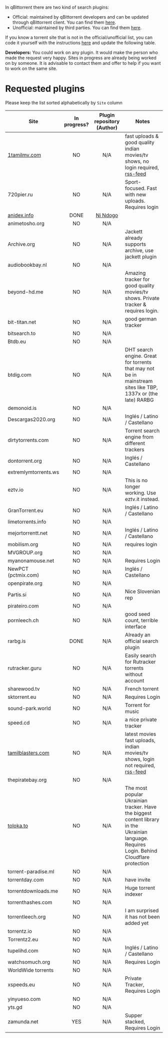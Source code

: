 In qBittorrent there are two kind of search plugins:
* Official: maintained by qBittorrent developers and can be updated through qBittorrent client. You can find them [here](https://github.com/qbittorrent/search-plugins/tree/master/nova3/engines).
* Unofficial: maintained by third parties. You can find them [here](https://github.com/qbittorrent/search-plugins/wiki/Unofficial-search-plugins).

If you know a torrent site that is not in the official/unofficial list, you can code it yourself with the instructions [here](https://github.com/qbittorrent/search-plugins/wiki/How-to-write-a-search-plugin) and update the following table.

**Developers:** You could work on any plugin. It would make the person who made the request very happy. Sites in progress are already being worked on by someone. It is advisable to contact them and offer to help if you want to work on the same site.

# Requested plugins

Please keep the list sorted alphabetically by `Site` column

|         Site         |  In progress? | Plugin repository (Author)  |             Notes              |  
| -------------------- | :-----------: | :-------------------------: | ------------------------------ |
| [1tamilmv.com](https://1tamilmv.com) | NO | N/A | fast uploads & good quality indian movies/tv shows, no login required, [rss-feed](https://1tamilmv.com/index.php?/discover/all.xml/) |
| 720pier.ru | NO | N/A | Sport-focused. Fast with new uploads. Requires login |
| [anidex.info](https://github.com/nindogo/qbtSearchScripts/raw/master/anidex.py) | DONE | [Ni Ndogo](https://github.com/nindogo) | |
| animetosho.org | NO | N/A | |
| Archive.org | NO | N/A | Jackett already supports archive, use jackett plugin |
| audiobookbay.nl | NO | N/A | |
| beyond-hd.me | NO | N/A | Amazing tracker for good quality movies/tv shows. Private tracker & requires login. |
| bit-titan.net | NO | N/A | good german tracker |
| bitsearch.to | NO | N/A | |
| Btdb.eu | NO | N/A | |
| btdig.com | NO | N/A | DHT search engine. Great for torrents that may not be in mainstream sites like TBP, 1337x or (the late) RARBG |
| demonoid.is | NO | N/A | |
| Descargas2020.org | NO | N/A | Inglés / Latino / Castellano |
| dirtytorrents.com | NO | N/A | Torrent search engine from different trackers |
| dontorrent.org | NO | N/A | Inglés / Castellano |
| extremlymtorrents.ws | NO | N/A | |
| eztv.io | NO | N/A | This is no longer working. Use eztv.it instead. |
| GranTorrent.eu | NO | N/A | Inglés / Latino / Castellano |
| limetorrents.info | NO | N/A | |
| mejortorrentt.net | NO | N/A | Inglés / Latino / Castellano |
| mobilism.org | NO | N/A | requires login |
| MVGROUP.org | NO | N/A | |
| myanonamouse.net | NO | N/A | Requires Login |
| NewPCT (pctmix.com) | NO | N/A | Inglés / Castellano |
| openpirate.org | NO | N/A | |
| Partis.si | NO | N/A | Nice Slovenian rep |
| pirateiro.com | NO | N/A | |
| pornleech.ch | NO | N/A | good seed count, terrible interface |
| rarbg.is | DONE | N/A | Already an official search plugin |
| rutracker.guru | NO | N/A | Easily search for Rutracker torrents without account |
| sharewood.tv | NO | N/A | French torrent |
| sktorrent.eu | NO | N/A | Requires Login |
| sound-park.world | NO | N/A | Torrent for music |
| speed.cd | NO | N/A | a nice private tracker |
| [tamilblasters.com](https://tamilblasters.com) | NO | N/A | latest movies fast uploads, indian movies/tv shows, login not required, [rss-feed](https://tamilblasters.com/index.php?/discover/all.xml/) |
| thepiratebay.org | NO | N/A | |
| [toloka.to](https://toloka.to) | NO | N/A | The most popular Ukrainian tracker. Have the biggest content library in the Ukrainian language. Requires Login. Behind Cloudflare protection |
| torrent-paradise.ml | NO | N/A | |
| torrentday.com | NO | N/A | have invite |
| torrentdownloads.me | NO | N/A | Huge torrent indexer |
| torrenthashes.com | NO | N/A | |
| torrentleech.org | NO | N/A | I am surprised it has not been added yet |
| torrentz.io | NO | N/A | |
| Torrentz2.eu | NO | N/A | |
| tupelihd.com | NO | N/A | Inglés / Latino / Castellano |
| watchsomuch.org | NO | N/A | Requires Login |
| WorldWide torrents | NO | N/A | |
| xspeeds.eu | NO | N/A | Private Tracker, Requires Login |
| yinyueso.com | NO | N/A | |
| yts.gd | NO | N/A | |
| zamunda.net | YES | N/A | Supper stacked, Requires Login |
